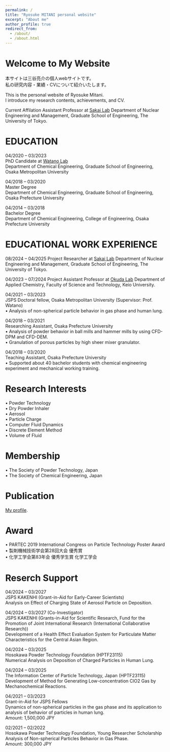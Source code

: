 ```yaml
---
permalink: /
title: "Ryosuke MITANI personal website"
excerpt: "About me"
author_profile: true
redirect_from: 
  - /about/
  - /about.html
---
```



Welcome to My Website
======

本サイトは三谷亮介の個人webサイトです。  
私の研究内容・業績・CVについて紹介いたします。 

This is the personal website of Ryosuke Mitani.  
I introduce my research contents, achievements, and CV.  


Current Affilation
Assistant Professor at [Sakai Lab](https://dem.t.u-tokyo.ac.jp/index.html) Department of Nuclear Engineering and Management, Graduate School of Engineering, The University of Tokyo.


EDUCATION
======
04/2020 – 03/2023  
PhD Candidate at [Watano Lab](https://www.omu.ac.jp/eng/chemeng3/)  
Department of Chemical Engineering, Graduate School of Engineering, Osaka Metropolitan University  

04/2018 – 03/2020  
Master Degree  
Department of Chemical Engineering, Graduate School of Engineering, Osaka Prefecture University  

04/2014 – 03/2018  
Bachelor Degree  
Department of Chemical Engineering, College of Engineering, Osaka Prefecture University  


EDUCATIONAL WORK EXPERIENCE
======
08/2024 – 04/2025
Project Researcher at [Sakai Lab](https://dem.t.u-tokyo.ac.jp/index.html) Department of Nuclear Engineering and Management, Graduate School of Engineering, The University of Tokyo.

04/2023 – 07/2024 
Project Assistant Professor at [Okuda Lab](https://www.applc.keio.ac.jp/~okuda/index.html) Department of Applied Chemistry, Faculty of Science and Technology, Keio University.

04/2021 – 03/2023  
JSPS Doctoral fellow, Osaka Metropolitan University (Supervisor: Prof. Watano)  
• Analysis of non-spherical particle behavior in gas phase and human lung.  

04/2018 – 03/2021  
Researching Assistant, Osaka Prefecture University  
• Analysis of powder behavior in ball mills and hammer mills by using CFD-DPM and CFD-DEM.  
• Granulation of porous particles by high sheer mixer granulator.  

04/2018 – 03/2020  
Teaching Assistant, Osaka Prefecture University  
• Supported about 40 bachelor students with chemical engineering experiment and mechanical working training. 



Research Interests
======
• Powder Technology  
• Dry Powder Inhaler  
• Aerosol  
• Particle Charge  
• Computer Fluid Dynamics  
• Discrete Element Method  
• Volume of Fluid
 


Membership
======
• The Society of Powder Technology, Japan  
• The Society of Chemical Engineering, Japan  


Publication
======
[My profile](https://scholar.google.co.jp/citations?hl=en&view_op=list_works&gmla=AJsN-F7MOdB0a5l9VT4gs_hjp572QDANbkQb-rozw_B3oqe8vkIVijqHTje_WYbYZoGMlBca1SlajJHlnOJi_zGsYU_4IoF9DLUAIV-K3EuAnSxHE-L88jY&user=XoJApAsAAAAJ). 



Award
======
• PARTEC 2019 International Congress on Particle Technology Poster Award  
• 製剤機械技術学会第28回大会 優秀賞  
• 化学工学会第83年会 優秀学生賞 化学工学会  


Reserch Support
======
04/2024 – 03/2027  
JSPS KAKENHI (Grant-in-Aid for Early-Career Scientists)  
Analysis on Effect of Charging State of Aerosol Particle on Deposition.  

04/2024 – 03/2027 (Co-Investigator)  
JSPS KAKENHI (Grants-in-Aid for Scientific Research, Fund for the Promotion of Joint International Research (International Collaborative Research))  
Development of a Health Effect Evaluation System for Particulate Matter Characteristics for the Central Asian Region.  

04/2024 – 03/2025  
Hosokawa Powder Technology Foundation (HPTF23115)  
Numerical Analysis on Deposition of Charged Particles in Human Lung.  

04/2024 – 03/2025  
The Information Center of Particle Technology, Japan (HPTF23115)  
Development of Method for Generating Low-concentration ClO2 Gas by Mechanochemical Reactions.  

04/2021 – 03/2023  
Grant-in-Aid for JSPS Fellows  
Dynamics of non-spherical particles in the gas phase and its application to analysis of behavior of particles in human lung.  
Amount: 1,500,000 JPY  

02/2021 – 02/2022  
Hosokawa Powder Technology Foundation, Young Researcher Scholarship  
Analysis of Non-spherical Particles Behavior in Gas Phase.  
Amount: 300,000 JPY  
